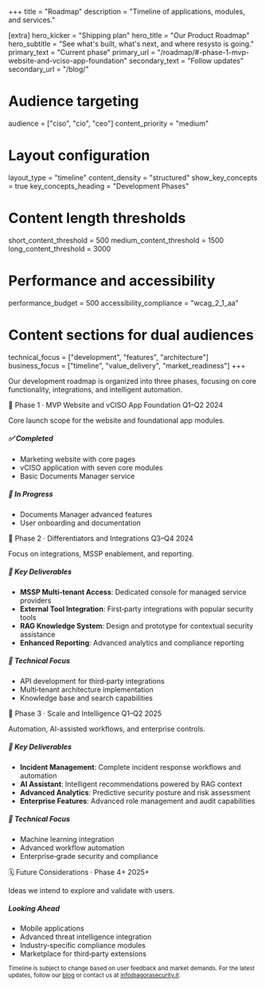 +++
title = "Roadmap"
description = "Timeline of applications, modules, and services."

[extra]
hero_kicker = "Shipping plan"
hero_title = "Our Product Roadmap"
hero_subtitle = "See what's built, what's next, and where resysto is going."
primary_text = "Current phase"
primary_url = "/roadmap/#-phase-1-mvp-website-and-vciso-app-foundation"
secondary_text = "Follow updates"
secondary_url = "/blog/"

# Audience targeting
audience = ["ciso", "cio", "ceo"]
content_priority = "medium"

# Layout configuration
layout_type = "timeline"
content_density = "structured"
show_key_concepts = true
key_concepts_heading = "Development Phases"

# Content length thresholds
short_content_threshold = 500
medium_content_threshold = 1500
long_content_threshold = 3000

# Performance and accessibility
performance_budget = 500
accessibility_compliance = "wcag_2_1_aa"

# Content sections for dual audiences
technical_focus = ["development", "features", "architecture"]
business_focus = ["timeline", "value_delivery", "market_readiness"]
+++

Our development roadmap is organized into three phases, focusing on core functionality, integrations, and intelligent automation.

<section class="timeline">
  <div class="timeline-group">
    <div class="timeline-label">🚀 Phase 1 · MVP Website and vCISO App Foundation <span class="timeline-meta">Q1–Q2 2024</span></div>
    <p class="section-intro">Core launch scope for the website and foundational app modules.</p>
    <div class="timeline-row">
      <div class="feature-card">
        <h5>✅ Completed</h5>
        <ul>
          <li>Marketing website with core pages</li>
          <li>vCISO application with seven core modules</li>
          <li>Basic Documents Manager service</li>
        </ul>
      </div>
      <div class="feature-card">
        <h5>🔄 In Progress</h5>
        <ul>
          <li>Documents Manager advanced features</li>
          <li>User onboarding and documentation</li>
        </ul>
      </div>
    </div>
  </div>

  <div class="timeline-group">
    <div class="timeline-label">🔗 Phase 2 · Differentiators and Integrations <span class="timeline-meta">Q3–Q4 2024</span></div>
    <p class="section-intro">Focus on integrations, MSSP enablement, and reporting.</p>
    <div class="timeline-row">
      <div class="feature-card">
        <h5>🎯 Key Deliverables</h5>
        <ul>
          <li><strong>MSSP Multi-tenant Access</strong>: Dedicated console for managed service providers</li>
          <li><strong>External Tool Integration</strong>: First‑party integrations with popular security tools</li>
          <li><strong>RAG Knowledge System</strong>: Design and prototype for contextual security assistance</li>
          <li><strong>Enhanced Reporting</strong>: Advanced analytics and compliance reporting</li>
        </ul>
      </div>
      <div class="feature-card">
        <h5>🔧 Technical Focus</h5>
        <ul>
          <li>API development for third‑party integrations</li>
          <li>Multi‑tenant architecture implementation</li>
          <li>Knowledge base and search capabilities</li>
        </ul>
      </div>
    </div>
  </div>

  <div class="timeline-group">
    <div class="timeline-label">🤖 Phase 3 · Scale and Intelligence <span class="timeline-meta">Q1–Q2 2025</span></div>
    <p class="section-intro">Automation, AI-assisted workflows, and enterprise controls.</p>
    <div class="timeline-row">
      <div class="feature-card">
        <h5>🎯 Key Deliverables</h5>
        <ul>
          <li><strong>Incident Management</strong>: Complete incident response workflows and automation</li>
          <li><strong>AI Assistant</strong>: Intelligent recommendations powered by RAG context</li>
          <li><strong>Advanced Analytics</strong>: Predictive security posture and risk assessment</li>
          <li><strong>Enterprise Features</strong>: Advanced role management and audit capabilities</li>
        </ul>
      </div>
      <div class="feature-card">
        <h5>🔧 Technical Focus</h5>
        <ul>
          <li>Machine learning integration</li>
          <li>Advanced workflow automation</li>
          <li>Enterprise‑grade security and compliance</li>
        </ul>
      </div>
    </div>
  </div>

  <div class="timeline-group">
    <div class="timeline-label">🗓️ Future Considerations · Phase 4+ <span class="timeline-meta">2025+</span></div>
    <p class="section-intro">Ideas we intend to explore and validate with users.</p>
    <div class="timeline-row">
      <div class="feature-card">
        <h5>Looking Ahead</h5>
        <ul>
          <li>Mobile applications</li>
          <li>Advanced threat intelligence integration</li>
          <li>Industry‑specific compliance modules</li>
          <li>Marketplace for third‑party extensions</li>
        </ul>
      </div>
    </div>
  </div>
</section>

<p><small>Timeline is subject to change based on user feedback and market demands. For the latest updates, follow our <a href="/blog/">blog</a> or contact us at <a href="mailto:info@agorasecurity.it">info@agorasecurity.it</a>.</small></p>

